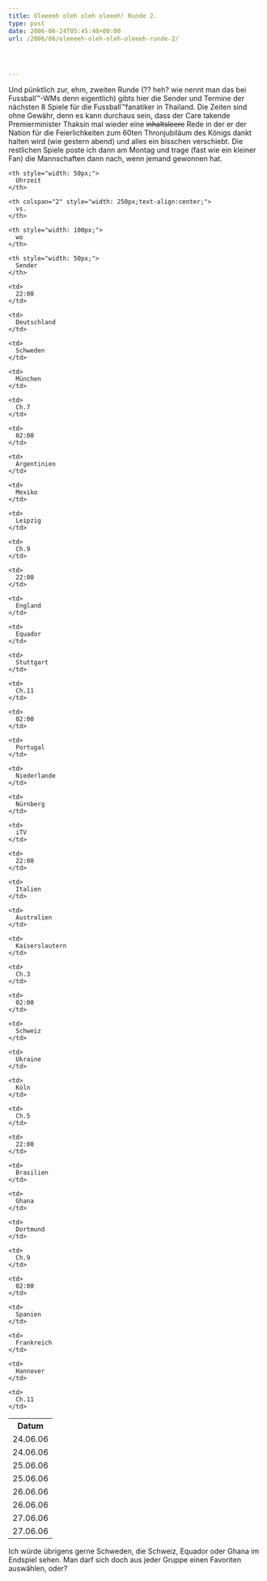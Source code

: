 ```yaml
---
title: Oleeeeh oleh oleh oleeeh! Runde 2.
type: post
date: 2006-06-24T05:45:48+00:00
url: /2006/06/oleeeeh-oleh-oleh-oleeeh-runde-2/




---
```

Und pünktlich zur, ehm, zweiten Runde (?? heh? wie nennt man das bei Fussball&trade;-WMs denn eigentlich) gibts hier die Sender und Termine der nächsten 8 Spiele für die Fussball&trade;fanatiker in Thailand. Die Zeiten sind ohne Gewähr, denn es kann durchaus sein, dass der Care takende Premierminister Thaksin mal wieder eine <del>inhaltsleere</del> Rede in der er der Nation für die Feierlichkeiten zum 60ten Thronjubiläum des Königs dankt halten wird (wie gestern abend) und alles ein bisschen verschiebt. Die restlichen Spiele poste ich dann am Montag und trage (fast wie ein kleiner Fan) die Mannschaften dann nach, wenn jemand gewonnen hat.

<table summary="Ausstrahlungszeiten der Fussball-WM in Thailand, zweite Runde" cellspacing="0">
  <tr>
    <th style="width: 70px;">
      Datum
    </th>

    <th style="width: 50px;">
      Uhrzeit
    </th>

    <th colspan="2" style="width: 250px;text-align:center;">
      vs.
    </th>

    <th style="width: 100px;">
      wo
    </th>

    <th style="width: 50px;">
      Sender
    </th>
  </tr>

  <tr class="odd">
    <td>
      24.06.06
    </td>

    <td>
      22:00
    </td>

    <td>
      Deutschland
    </td>

    <td>
      Schweden
    </td>

    <td>
      München
    </td>

    <td>
      Ch.7
    </td>
  </tr>

  <tr class="even">
    <td>
      24.06.06
    </td>

    <td>
      02:00
    </td>

    <td>
      Argentinien
    </td>

    <td>
      Mexiko
    </td>

    <td>
      Leipzig
    </td>

    <td>
      Ch.9
    </td>
  </tr>

  <tr class="odd">
    <td>
      25.06.06
    </td>

    <td>
      22:00
    </td>

    <td>
      England
    </td>

    <td>
      Equador
    </td>

    <td>
      Stuttgart
    </td>

    <td>
      Ch.11
    </td>
  </tr>

  <tr class="even">
    <td>
      25.06.06
    </td>

    <td>
      02:00
    </td>

    <td>
      Portugal
    </td>

    <td>
      Niederlande
    </td>

    <td>
      Nürnberg
    </td>

    <td>
      iTV
    </td>
  </tr>

  <tr class="odd">
    <td>
      26.06.06
    </td>

    <td>
      22:00
    </td>

    <td>
      Italien
    </td>

    <td>
      Australien
    </td>

    <td>
      Kaiserslautern
    </td>

    <td>
      Ch.3
    </td>
  </tr>

  <tr class="even">
    <td>
      26.06.06
    </td>

    <td>
      02:00
    </td>

    <td>
      Schweiz
    </td>

    <td>
      Ukraine
    </td>

    <td>
      Köln
    </td>

    <td>
      Ch.5
    </td>
  </tr>

  <tr class="odd">
    <td>
      27.06.06
    </td>

    <td>
      22:00
    </td>

    <td>
      Brasilien
    </td>

    <td>
      Ghana
    </td>

    <td>
      Dortmund
    </td>

    <td>
      Ch.9
    </td>
  </tr>

  <tr class="even">
    <td>
      27.06.06
    </td>

    <td>
      02:00
    </td>

    <td>
      Spanien
    </td>

    <td>
      Frankreich
    </td>

    <td>
      Hannover
    </td>

    <td>
      Ch.11
    </td>
  </tr>
</table>

Ich würde übrigens gerne Schweden, die Schweiz, Equador oder Ghana im Endspiel sehen. Man darf sich doch aus jeder Gruppe einen Favoriten auswählen, oder?
